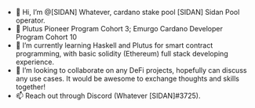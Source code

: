 - 👋 Hi, I’m @[SIDAN] Whatever, cardano stake pool [SIDAN] Sidan Pool operator.
- 🌱 Plutus Pioneer Program Cohort 3; Emurgo Cardano Developer Program Cohort 10
- 👀 I’m currently learning Haskell and Plutus for smart contract programming, with basic solidity (Ethereum) full stack developing experience.
- 💞️ I’m looking to collaborate on any DeFi projects, hopefully can discuss any use cases. It would be awesome to exchange thoughts and skills together!
- 📫 Reach out through Discord (Whatever [SIDAN]#3725).


